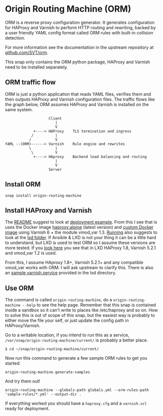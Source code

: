 # Origin Routing Machine (ORM)

ORM is a reverse proxy configuration generator. It generates configuration for HAProxy and Varnish to perform HTTP routing and rewriting, backed by a user friendly YAML config format called ORM rules with built-in collision detection.

For more information see the documentation in the upstream repository at [github.com/SVT/orm](https://github.com/SVT/orm/blob/master/README.md).

This snap only contains the ORM python package, HAProxy and Varnish need to be installed separately.

## ORM traffic flow

ORM is just a python application that reads YAML files, verifies them and then outputs HAProxy and Varnish configuration files. The traffic flows like the graph below, ORM assumes HAProxy and Varnish is installed on the same system.

```
                    Client
                       |
                       V
             +----> HAProxy    TLS termination and ingress
            /          |
           /           V
YAML --(ORM)------> Varnish    Rule engine and rewrites
           \           |
            \          V
             +----> HAproxy    Backend load balancing and routing
                       |
                       V
                    Server
```

## Install ORM
```
snap install origin-routing-machine
```

## Install HAProxy and Varnish

The [README](https://github.com/SVT/orm/blob/master/README.md) suggest to look at [deployment example](https://github.com/SVT/orm/tree/master/example). From this I see that is uses the Docker image [haproxy:alpine](https://hub.docker.com/_/haproxy) (latest version) and [custom Docker image](https://github.com/SVT/orm/blob/master/example/varnish/Dockerfile) using Varnish 6 + the module vmod_var 1.3. [Running](https://github.com/SVT/orm/blob/master/docs/running.md) also suggests to look at the [lxd folder](https://github.com/SVT/orm/tree/master/lxd). If Ansible & LXD is not your thing it can be a little hard to understand, but LXD is used to test ORM so I assume these versions are more tested. If you [look here](https://github.com/SVT/orm/blob/master/lxd/ansible/group_vars/all.yml) you see that in LXD HAProxy 1.8, Varnish 5.2.1 and vmod_var 1.2 is used.

From this, I assume HAproxy 1.8+, Varnish 5.2.1+ and any compatible vmod_var works with ORM. I will ask upstream to clarify this. There is also an [sample varnish.service](https://github.com/SVT/orm/blob/master/lxd/ansible/templates/varnish.service.j2) provided in the lxd directory.

## Use ORM

The command is called `origin-routing-machine`, do a `origin-routing-machine --help` to see the help page. Remember that this snap is contained inside a sandbox so it can't write to places like /etc/haproxy and so on. How to solve this is out of scope of this snap, but the easiest way is probably to either move the file your self, or just update the config path in HAProxy/Varnish.

Go to a writable location, if you intend to run this as a service, `/var/snap/origin-routing-machine/current/` is probably a better place.

```
$ cd ~/snap/origin-routing-machine/current/
```
Now run this command to generate a few sample ORM rules to get you started:

```
origin-routing-machine.generate-samples
```

And try them out!

```
origin-routing-machine --globals-path globals.yml --orm-rules-path 'sample-rules/*.yml' --output-dir .
```

If everything worked you should have a `haproxy.cfg` and a `varnish.vcl` ready for deployment.
